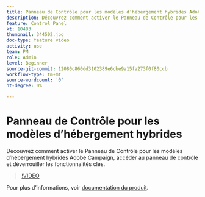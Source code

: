 ```yaml
---
title: Panneau de Contrôle pour les modèles d’hébergement hybrides Adobe Campaign
description: Découvrez comment activer le Panneau de Contrôle pour les modèles d’hébergement hybrides, accéder au panneau de contrôle et déverrouiller les fonctionnalités clés.
feature: Control Panel
kt: 10483
thumbnail: 344502.jpg
doc-type: feature video
activity: use
team: PM
role: Admin
level: Beginner
source-git-commit: 12080c860dd3102389e6cbe9a15fa273f0f80ccb
workflow-type: tm+mt
source-wordcount: '0'
ht-degree: 0%

---
```



# Panneau de Contrôle pour les modèles d’hébergement hybrides

Découvrez comment activer le Panneau de Contrôle pour les modèles d’hébergement hybrides Adobe Campaign, accéder au panneau de contrôle et déverrouiller les fonctionnalités clés.

>[!VIDEO](https://video.tv.adobe.com/v/344502?quality=12)

Pour plus d’informations, voir [documentation du produit](https://experienceleague.adobe.com/docs/control-panel/using/instances-settings/external-accounts.html).
